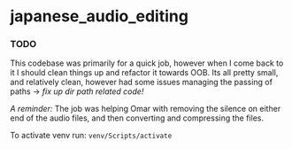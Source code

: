﻿# japanese_audio_editing

### TODO 

This codebase was primarily for a quick job, however when I come 
back to it I should clean things up and refactor it towards OOB. 
Its all pretty small, and relatively clean, however had some issues
managing the passing of paths -> _fix up dir path related code!_

_A reminder:_ The job was helping Omar with removing the silence
on either end of the audio files, and then converting and 
compressing the files. 


To activate venv run:
`venv/Scripts/activate`